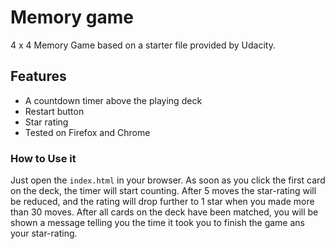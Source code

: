 # Memory game

4 x 4 Memory Game based on a starter file provided by Udacity.

## Features

-   A countdown timer above the playing deck
-   Restart button
-   Star rating
-   Tested on Firefox and Chrome

### How to Use it

Just open the `index.html` in your browser.
As soon as you click the first card on the deck, the timer will start counting. After 5 moves the star-rating will be reduced, and the rating will drop further to 1 star when you made more than 30 moves.
After all cards on the deck have been matched, you will be shown a message telling you the time it took you to finish the game ans your star-rating.
